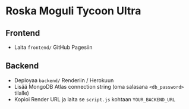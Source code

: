 # Roska Moguli Tycoon Ultra

## Frontend
- Laita `frontend/` GitHub Pagesiin

## Backend
- Deployaa `backend/` Renderiin / Herokuun
- Lisää MongoDB Atlas connection string (oma salasana `<db_password>` tilalle)
- Kopioi Render URL ja laita se `script.js` kohtaan `YOUR_BACKEND_URL`
